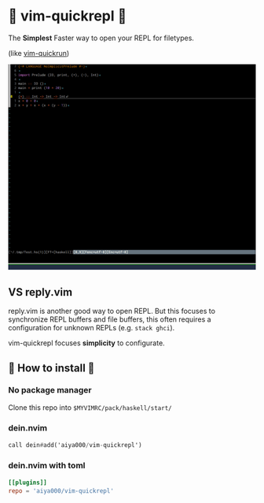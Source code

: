 # :gift: vim-quickrepl :gift:

The **Simplest** Faster way to open your REPL for filetypes.

(like [vim-quickrun](https://github.com/thinca/vim-quickrun))

![sample](sample.gif)

## VS reply.vim

reply.vim is another good way to open REPL.
But this focuses to synchronize REPL buffers and file buffers,
this often requires a configuration for unknown REPLs
(e.g. `stack ghci`).

vim-quickrepl focuses **simplicity** to configurate.

## :dizzy: How to install :dizzy:

### No package manager

Clone this repo into `$MYVIMRC/pack/haskell/start/`

### dein.nvim

```haskell
call dein#add('aiya000/vim-quickrepl')
```

### dein.nvim with toml

```toml
[[plugins]]
repo = 'aiya000/vim-quickrepl'
```
